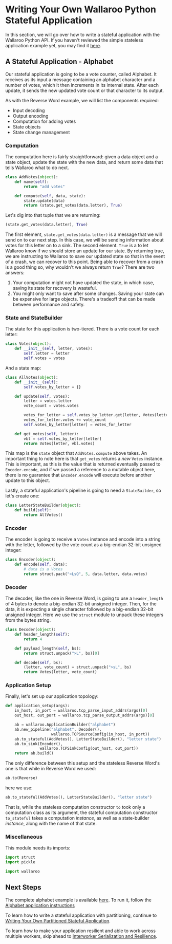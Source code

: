 # Writing Your Own Wallaroo Python Stateful Application

In this section, we will go over how to write a stateful application with the Wallaroo Python API. If you haven't reviewed the simple stateless application example yet, you may find it [here](writing-your-own-application.md).

## A Stateful Application - Alphabet

Our stateful application is going to be a vote counter, called Alphabet. It receives as its input a message containing an alphabet character and a number of votes, which it then increments in its internal state. After each update, it sends the new updated vote count or that character to its output.

As with the Reverse Word example, we will list the components required:

* Input decoding
* Output encoding
* Computation for adding votes
* State objects
* State change management

### Computation

The computation here is fairly straightforward: given a data object and a state object, update the state with the new data, and return some data that tells Wallaroo what to do next.

```python
class AddVotes(object):
    def name(self):
        return "add votes"

    def compute(self, data, state):
        state.update(data)
        return (state.get_votes(data.letter), True)
```

Let's dig into that tuple that we are returning:

```python
(state.get_votes(data.letter), True)
```

The first element, `state.get_votes(data.letter)` is a message that we will send on to our next step. In this case, we will be sending information about votes for this letter on to a sink. The second element. `True` is a to let Wallaroo know if we should store an update for our state. By returning true, we are instructing to Wallaroo to save our updated state so that in the event of a crash, we can recover to this point. Being able to recover from a crash is a good thing so, why wouldn't we always return `True`? There are two answers:

1. Your computation might not have updated the state, in which case, saving its state for recovery is wasteful.
2. You might only want to save after some changes. Saving your state can be expensive for large objects. There's a tradeoff that can be made between performance and safety.

### State and StateBuilder

The state for this application is two-tiered. There is a vote count for each letter:

```python
class Votes(object):
    def __init__(self, letter, votes):
        self.letter = letter
        self.votes = votes
```

And a state map:

```python
class AllVotes(object):
    def __init__(self):
        self.votes_by_letter = {}

    def update(self, votes):
        letter = votes.letter
        vote_count = votes.votes

        votes_for_letter = self.votes_by_letter.get(letter, Votes(letter, 0))
        votes_for_letter.votes += vote_count
        self.votes_by_letter[letter] = votes_for_letter

    def get_votes(self, letter):
        vbl = self.votes_by_letter[letter]
        return Votes(letter, vbl.votes)
```

This map is the `state` object that `AddVotes.compute` above takes.
An important thing to note here is that `get_votes` returns a _new_ `Votes` instance. This is important, as this is the value that is returned eventually passed to `Encoder.encode`, and if we passed a reference to a mutable object here, there is no guarantee that `Encoder.encode` will execute before another update to this object.

Lastly, a stateful application's pipeline is going to need a `StateBuilder`, so let's create one:

```python
class LetterStateBuilder(object):
    def build(self):
        return AllVotes()
```

### Encoder
The encoder is going to receive a `Votes` instance and encode into a string with the letter, followed by the vote count as a big-endian 32-bit unsigned integer:

```python
class Encoder(object):
    def encode(self, data):
        # data is a Votes
        return struct.pack(">LsQ", 5, data.letter, data.votes)
```

### Decoder

The decoder, like the one in Reverse Word, is going to use a `header_length` of 4 bytes to denote a big-endian 32-bit unsigned integer. Then, for the data, it is expecting a single character followed by a big-endian 32-bit unsigned integer. Here we use the `struct` module to unpack these integers from the bytes string.

```python
class Decoder(object):
    def header_length(self):
        return 4

    def payload_length(self, bs):
        return struct.unpack(">L", bs)[0]

    def decode(self, bs):
        (letter, vote_count) = struct.unpack(">sL", bs)
        return Votes(letter, vote_count)
```

### Application Setup

Finally, let's set up our application topology:

```python
def application_setup(args):
    in_host, in_port = wallaroo.tcp_parse_input_addrs(args)[0]
    out_host, out_port = wallaroo.tcp_parse_output_addrs(args)[0]

    ab = wallaroo.ApplicationBuilder("alphabet")
    ab.new_pipeline("alphabet", Decoder(),
                    wallaroo.TCPSourceConfig(in_host, in_port))
    ab.to_stateful(AddVotes(), LetterStateBuilder(), "letter state")
    ab.to_sink(Encoder(),
               wallaroo.TCPSinkConfig(out_host, out_port))
    return ab.build()
```

The only difference between this setup and the stateless Reverse Word's one is that while in Reverse Word we used:

```python
ab.to(Reverse)
```

here we use:

```python
ab.to_stateful(AddVotes(), LetterStateBuilder(), "letter state")
```

That is, while the stateless computation constructor `to` took only a computation class as its argument, the stateful computation constructor `to_stateful` takes a computation _instance_, as well as a state-builder _instance_, along with the name of that state.

### Miscellaneous

This module needs its imports:
```python
import struct
import pickle

import wallaroo
```

## Next Steps

The complete alphabet example is available [here](https://github.com/WallarooLabs/wallaroo/tree/0.1.1/examples/python/alphabet/). To run it, follow the [Alphabet application instructions](https://github.com/WallarooLabs/wallaroo/tree/0.1.1/examples/python/alphabet/README.md)

To learn how to write a stateful application with partitioning, continue to [Writing Your Own Partitioned Stateful Application](writing-your-own-partitioned-stateful-application.md).

To learn how to make your application resilient and able to work across multiple workers, skip ahead to [Interworker Serialization and Resilience](interworker-serialization-and-resilience.md).
